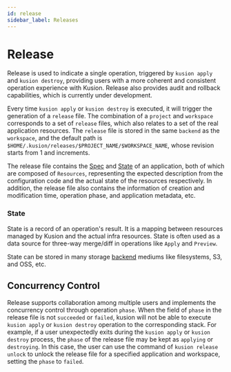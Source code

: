 ```yaml
---
id: release
sidebar_label: Releases
---
```


# Release

Release is used to indicate a single operation, triggered by `kusion apply` and `kusion destroy`, providing users with a more coherent and consistent operation experience with Kusion. Release also provides audit and rollback capabilities, which is currently under development. 

Every time `kusion apply` or `kusion destroy` is executed, it will trigger the generation of a `release` file. The combination of a `project` and `workspace` corresponds to a set of `release` files, which also relates to a set of the real application resources. The `release` file is stored in the same `backend` as the `workspace`, and the default path is `$HOME/.kusion/releases/$PROJECT_NAME/$WORKSPACE_NAME`, whose revision starts from 1 and increments. 

The release file contains the [Spec](./6-spec.md) and [State](./9-release.md#state) of an application, both of which are composed of `Resources`, representing the expected description from the configuration code and the actual state of the resources respectively. In addition, the release file also contains the information of creation and modification time, operation phase, and application metadata, etc. 

### State 

State is a record of an operation's result. It is a mapping between resources managed by Kusion and the actual infra resources. State is often used as a data source for three-way merge/diff in operations like `Apply` and `Preview`. 

State can be stored in many storage [backend](./7-backend.md) mediums like filesystems, S3, and OSS, etc. 

## Concurrency Control

Release supports collaboration among multiple users and implements the concurrency control through operation `phase`. When the field of `phase` in the release file is not `succeeded` or `failed`, kusion will not be able to execute `kusion apply` or `kusion destroy` operation to the corresponding stack. For example, if a user unexpectedly exits during the `kusion apply` or `kusion destroy` process, the `phase` of the release file may be kept as `applying` or `destroying`. In this case, the user can use the command of `kusion release unlock` to unlock the release file for a specified application and workspace, setting the `phase` to `failed`. 
